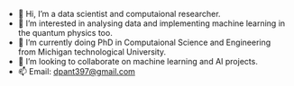- 👋 Hi, I’m a data scientist and computaional researcher.
- 👀 I’m interested in analysing data and implementing machine learning in the quantum physics too.
- 🌱 I’m currently doing PhD in Computaional Science and Engineering from Michigan technological University.
- 💞️ I’m looking to collaborate on machine learning and AI projects.
- 📫 Email: dpant397@gmail.com

<!---
DHANU717/DHANU717 is a ✨ special ✨ repository because its `README.md` (this file) appears on your GitHub profile.
You can click the Preview link to take a look at your changes.
--->
